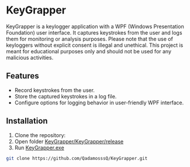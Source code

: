 # KeyGrapper

KeyGrapper is a keylogger application with a WPF (Windows Presentation Foundation) user interface. It captures keystrokes from the user and logs them for monitoring or analysis purposes. Please note that the use of keyloggers without explicit consent is illegal and unethical. This project is meant for educational purposes only and should not be used for any malicious activities.

## Features

- Record keystrokes from the user.
- Store the captured keystrokes in a log file.
- Configure options for logging behavior in user-friendly WPF interface.

## Installation

1. Clone the repository:
2. Open folder [KeyGrapper/KeyGrapper/release](KeyGrapper/release)
3. Run [KeyGrapper.exe](KeyGrapper/release/KeyGrapper.exe)

```bash
git clone https://github.com/QadamosssQ/KeyGrapper.git

